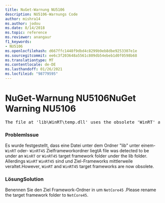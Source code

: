 ```yaml
---
title: NuGet-Warnung NU5106
description: NU5106-Warnungs Code
author: mishra14
ms.author: jodou
ms.date: 8/14/2018
ms.topic: reference
ms.reviewer: anangaur
f1_keywords:
- NU5106
ms.openlocfilehash: d667ffc1448f9dbd4c8299b9eb8dbe9253307e1e
ms.sourcegitcommit: ee6c3f203648a5561c809db54ebeb1d0f0598b68
ms.translationtype: MT
ms.contentlocale: de-DE
ms.lasthandoff: 01/26/2021
ms.locfileid: "98779595"
---
```

# <a name="nuget-warning-nu5106"></a><span data-ttu-id="ec3d1-103">NuGet-Warnung NU5106</span><span class="sxs-lookup"><span data-stu-id="ec3d1-103">NuGet Warning NU5106</span></span>
<pre>The file at 'lib\WinRT\temp.dll' uses the obsolete 'WinRT' as the framework folder. Replace 'WinRT' or 'WinRT45' with 'NetCore45'.</pre>

### <a name="issue"></a><span data-ttu-id="ec3d1-104">Problem</span><span class="sxs-lookup"><span data-stu-id="ec3d1-104">Issue</span></span>

<span data-ttu-id="ec3d1-105">Es wurde festgestellt, dass eine Datei unter dem Ordner "lib" unter einem- `WinRT` oder- `WinRT45` Zielframeworkordner liegt</span><span class="sxs-lookup"><span data-stu-id="ec3d1-105">A file was detected to be under an `WinRT` or `WinRT45` target framework folder under the lib folder.</span></span> <span data-ttu-id="ec3d1-106">Allerdings `WinRT` `WinRT45` sind und Ziel-Frameworks mittlerweile veraltet.</span><span class="sxs-lookup"><span data-stu-id="ec3d1-106">However, `WinRT` and `WinRT45` target frameworks are now obsolete.</span></span>


### <a name="solution"></a><span data-ttu-id="ec3d1-107">Lösung</span><span class="sxs-lookup"><span data-stu-id="ec3d1-107">Solution</span></span>

<span data-ttu-id="ec3d1-108">Benennen Sie den Ziel Framework-Ordner in um `NetCore45` .</span><span class="sxs-lookup"><span data-stu-id="ec3d1-108">Please rename the target framework folder to `NetCore45`.</span></span>

